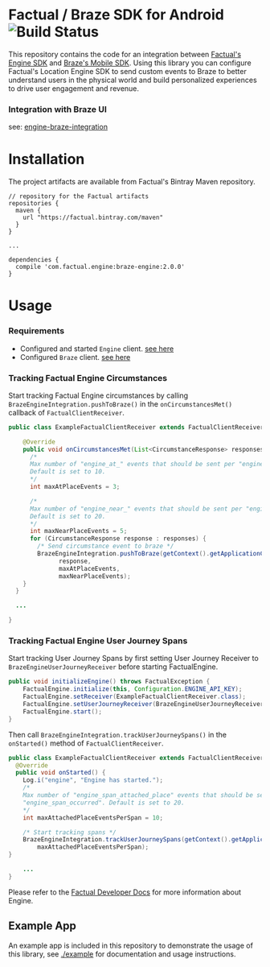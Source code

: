# Factual / Braze SDK for Android ![Build Status](https://app.bitrise.io/app/f001791884e47358/status.svg?token=zill-aMMVVaFzOKXBor3Ow&branch=master)

This repository contains the code for an integration between [Factual's Engine SDK](https://www.factual.com/products/engine/) and [Braze's Mobile SDK](https://www.braze.com/). Using this library you can configure Factual's Location Engine SDK to send custom events to Braze to better understand users in the physical world and build personalized experiences to drive user engagement and revenue.

### Integration with Braze UI

see: [engine-braze-integration](https://github.com/Factual/engine-braze-integration)

# Installation

The project artifacts are available from Factual's Bintray Maven repository.

```
// repository for the Factual artifacts
repositories {
  maven {
    url "https://factual.bintray.com/maven"
  }
}

...

dependencies {
  compile 'com.factual.engine:braze-engine:2.0.0'
}
```

# Usage

### Requirements

* Configured and started `Engine` client. [see here](http://developer.factual.com/engine/android/)
* Configured `Braze` client. [see here](https://www.braze.com/documentation/iOS/#initial-sdk-setup)

### Tracking Factual Engine Circumstances

Start tracking Factual Engine circumstances by calling ` BrazeEngineIntegration.pushToBraze()` in the `onCircumstancesMet()` callback of `FactualClientReceiver`.

```java
public class ExampleFactualClientReceiver extends FactualClientReceiver {

    @Override
    public void onCircumstancesMet(List<CircumstanceResponse> responses) {
      /*
      Max number of "engine_at_" events that should be sent per "engine_" + CIRCUMSTANCE_NAME.
      Default is set to 10.
      */
      int maxAtPlaceEvents = 3;

      /*
      Max number of "engine_near_" events that should be sent per "engine_" + CIRCUMSTANCE_NAME.
      Default is set to 20.
      */
      int maxNearPlaceEvents = 5;
      for (CircumstanceResponse response : responses) {
        /* Send circumstance event to braze */
        BrazeEngineIntegration.pushToBraze(getContext().getApplicationContext(),
              response,
              maxAtPlaceEvents,
              maxNearPlaceEvents);
    }
  }

  ...

}
```

### Tracking Factual Engine User Journey Spans
Start tracking User Journey Spans by first setting User Journey Receiver to `BrazeEngineUserJourneyReceiver` before starting FactualEngine.
```java
public void initializeEngine() throws FactualException {
    FactualEngine.initialize(this, Configuration.ENGINE_API_KEY);
    FactualEngine.setReceiver(ExampleFactualClientReceiver.class);
    FactualEngine.setUserJourneyReceiver(BrazeEngineUserJourneyReceiver.class);
    FactualEngine.start();
}
```

Then call `BrazeEngineIntegration.trackUserJourneySpans()` in the `onStarted()` method of `FactualClientReceiver`.

```java
public class ExampleFactualClientReceiver extends FactualClientReceiver {
  @Override
  public void onStarted() {
    Log.i("engine", "Engine has started.");
    /*
    Max number of "engine_span_attached_place" events that should be sent per
    "engine_span_occurred". Default is set to 20.
    */
    int maxAttachedPlaceEventsPerSpan = 10;

    /* Start tracking spans */
    BrazeEngineIntegration.trackUserJourneySpans(getContext().getApplicationContext(),
        maxAttachedPlaceEventsPerSpan);
}

    ...
}
```

Please refer to the [Factual Developer Docs](http://developer.factual.com) for more information about Engine.

## Example App

An example app is included in this repository to demonstrate the usage of this library, see [./example](./example) for documentation and usage instructions.
